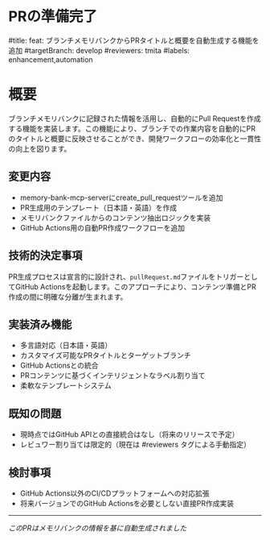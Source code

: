 # PRの準備完了

#title: feat: ブランチメモリバンクからPRタイトルと概要を自動生成する機能を追加
#targetBranch: develop
#reviewers: tmita
#labels: enhancement,automation

# 概要

ブランチメモリバンクに記録された情報を活用し、自動的にPull Requestを作成する機能を実装します。この機能により、ブランチでの作業内容を自動的にPRのタイトルと概要に反映させることができ、開発ワークフローの効率化と一貫性の向上を図ります。

## 変更内容

- memory-bank-mcp-serverにcreate_pull_requestツールを追加
- PR生成用のテンプレート（日本語・英語）を作成
- メモリバンクファイルからのコンテンツ抽出ロジックを実装
- GitHub Actions用の自動PR作成ワークフローを追加

## 技術的決定事項

PR生成プロセスは宣言的に設計され、`pullRequest.md`ファイルをトリガーとしてGitHub Actionsを起動します。このアプローチにより、コンテンツ準備とPR作成の間に明確な分離が生まれます。

## 実装済み機能

- 多言語対応（日本語・英語）
- カスタマイズ可能なPRタイトルとターゲットブランチ
- GitHub Actionsとの統合
- PRコンテンツに基づくインテリジェントなラベル割り当て
- 柔軟なテンプレートシステム

## 既知の問題

- 現時点ではGitHub APIとの直接統合はなし（将来のリリースで予定）
- レビュワー割り当ては限定的（現在は #reviewers タグによる手動指定）

## 検討事項

- GitHub Actions以外のCI/CDプラットフォームへの対応拡張
- 将来バージョンでのGitHub Actionsを必要としない直接PR作成実装

---

_このPRはメモリバンクの情報を基に自動生成されました_
